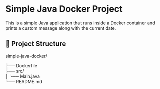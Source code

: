 # Simple Java Docker Project

This is a simple Java application that runs inside a Docker container and prints a custom message along with the 
current date.

## 📂 Project Structure

 simple-java-docker/

├── Dockerfile <br>
├── src/ <br>
│ └── Main.java<br>
└── README.md

